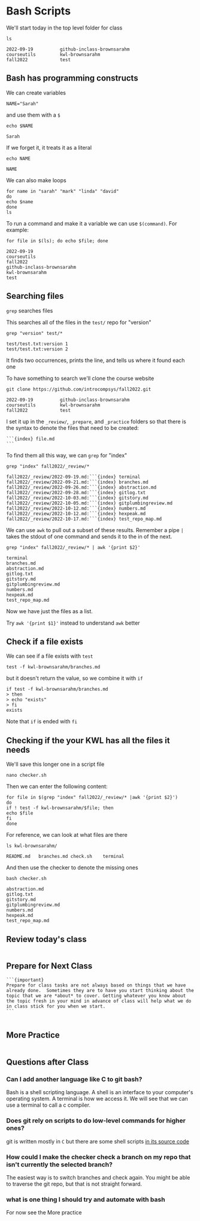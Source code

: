 # Bash Scripts


We'll start today in the top level folder for class

```
ls
```

```
2022-09-19			github-inclass-brownsarahm
courseutils			kwl-brownsarahm
fall2022			test
```

## Bash has programming constructs

We can create variables

```
NAME="Sarah"
```

and use them with a `$`

```
echo $NAME
```

```
Sarah
```

If we forget it, it treats it as a literal

```
echo NAME
```

```
NAME
```


We can also make loops

```
for name in "sarah" "mark" "linda" "david"
do
echo $name
done
ls
```

To run a command and make it a variable we can use `$(command)`.
For example:

```
for file in $(ls); do echo $file; done
```

```
2022-09-19
courseutils
fall2022
github-inclass-brownsarahm
kwl-brownsarahm
test
```

## Searching files

`grep` searches files


This searches all of the files in the `test/` repo for "version"
```
grep "version" test/*
```

```
test/test.txt:version 1
test/test.txt:version 2
```
It finds two occurrences, prints the line, and tells us where it found each one


To have something to search we'll clone the course website

```
git clone https://github.com/introcompsys/fall2022.git
```


```
2022-09-19			github-inclass-brownsarahm
courseutils			kwl-brownsarahm
fall2022			test
```



I set it up in the `_review/`, `_prepare`, and `_practice` folders so that there is the syntax to denote the files that need to be created:

````
```{index} file.md
```
````


To find them all this way, we can `grep` for "index"

```
grep "index" fall2022/_review/*
```

```
fall2022/_review/2022-09-19.md:```{index} terminal
fall2022/_review/2022-09-21.md:```{index} branches.md
fall2022/_review/2022-09-26.md:```{index} abstraction.md
fall2022/_review/2022-09-28.md:```{index} gitlog.txt
fall2022/_review/2022-10-03.md:```{index} gitstory.md
fall2022/_review/2022-10-05.md:```{index} gitplumbingreview.md
fall2022/_review/2022-10-12.md:```{index} numbers.md
fall2022/_review/2022-10-12.md:```{index} hexpeak.md
fall2022/_review/2022-10-17.md:```{index} test_repo_map.md
```

We can use `awk` to pull out a subset of these results.  Remember a pipe `|` takes the stdout of one command and sends it to the in of the next.

```
grep "index" fall2022/_review/* | awk '{print $2}'
```

```
terminal
branches.md
abstraction.md
gitlog.txt
gitstory.md
gitplumbingreview.md
numbers.md
hexpeak.md
test_repo_map.md
```
Now we have just the files as a list.

Try `awk '{print $1}'` instead to understand `awk` better


## Check if a file exists

We can see if a file exists with `test`

```
test -f kwl-brownsarahm/branches.md
```

but it doesn't return the value, so we combine it with `if`

```
if test -f kwl-brownsarahm/branches.md
> then
> echo "exists"
> fi
exists
```

Note that `if` is ended with `fi`

## Checking if the your KWL has all the files it needs

We'll save this longer one in a script file

```
nano checker.sh
```

Then we can enter the following content:

```
for file in $(grep "index" fall2022/_review/* |awk '{print $2}')
do
if ! test -f kwl-brownsarahm/$file; then
echo $file
fi
done
```

For reference, we can look at what files are there
```
ls kwl-brownsarahm/
```

```
README.md	branches.md	check.sh	terminal
```

And then use the checker to denote the missing ones
```
bash checker.sh
```

```
abstraction.md
gitlog.txt
gitstory.md
gitplumbingreview.md
numbers.md
hexpeak.md
test_repo_map.md
```


## Review today's class

```{include} ../_review/2022-10-19.md
```



## Prepare for Next Class
````{margin}
```{important}
Prepare for class tasks are not always based on things that we have already done.  Sometimes they are to have you start thinking about the topic that we are *about* to cover. Getting whatever you know about the topic fresh in your mind in advance of class will help what we do in class stick for you when we start.
```
````
```{include} ../_prepare/2022-10-19.md
```



## More Practice

```{include} ../_practice/2022-10-19.md
```

## Questions after Class

### Can I add another language like C to git bash?

Bash is a shell scripting language.  A shell is an interface to your computer's operating system. A terminal is how we access it. We will see that we can use a terminal to call a c compiler.


### Does git rely on scripts to do low-level commands for higher ones?

git is written mostly in `C` but there are some shell scripts [in its source code](https://github.com/git/git)

### How could I make the checker check a branch on my repo that isn't currently the selected branch?

The easiest way is to switch branches and check again.  You might be able to traverse the git repo, but that is not straight forward.

### what is one thing I should try and automate with bash

For now see the More practice
